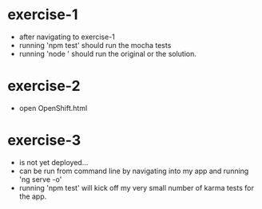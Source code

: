 # exercise-1
* after navigating to exercise-1
* running 'npm test' should run the mocha tests
* running 'node <filename>' should run the original or the solution.

# exercise-2
* open OpenShift.html

# exercise-3
* is not yet deployed...
* can be run from command line by navigating into my app and running 'ng serve -o'
* running 'npm test' will kick off my very small number of karma tests for the app. 